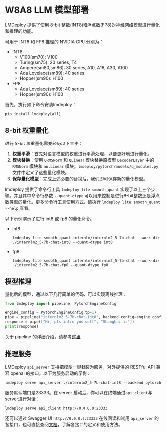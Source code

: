 # W8A8 LLM 模型部署

LMDeploy 提供了使用 8-bit 整数(INT8)和浮点数(FP8)对神经网络模型进行量化和推理的功能。

可用于 INT8 和 FP8 推理的 NVIDIA GPU 分别为：

- INT8
  - V100(sm70): V100
  - Turing(sm75): 20 series, T4
  - Ampere(sm80,sm86): 30 series, A10, A16, A30, A100
  - Ada Lovelace(sm89): 40 series
  - Hopper(sm90): H100
- FP8
  - Ada Lovelace(sm89): 40 series
  - Hopper(sm90): H100

首先，执行如下命令安装lmdeploy：

```shell
pip install lmdeploy[all]
```

## 8-bit 权重量化

进行 8-bit 权重量化需要经历以下三步：

1. **权重平滑**：首先对语言模型的权重进行平滑处理，以便更好地进行量化。
2. **模块替换**：使用 `QRMSNorm` 和 `QLinear` 模块替换原模型 `DecoderLayer` 中的 `RMSNorm` 模块和 `nn.Linear` 模块。`lmdeploy/pytorch/models/q_modules.py` 文件中定义了这些量化模块。
3. **保存量化模型**：完成上述必要的替换后，我们即可保存新的量化模型。

lmdeploy 提供了命令行工具 `lmdeploy lite smooth_quant` 实现了以上三个步骤。并且其中命令行参数 `--quant-dtype` 可以用来控制是进行8-bit整数还是浮点数类型的量化。更多命令行工具使用方式，请执行 `lmdeploy lite smooth_quant --help` 查看。

以下示例演示了进行 int8 或 fp8 的量化命令。

- int8

  ```shell
  lmdeploy lite smooth_quant internlm/internlm2_5-7b-chat --work-dir ./internlm2_5-7b-chat-int8 --quant-dtype int8
  ```

- fp8

  ```shell
  lmdeploy lite smooth_quant internlm/internlm2_5-7b-chat --work-dir ./internlm2_5-7b-chat-fp8 --quant-dtype fp8
  ```

## 模型推理

量化后的模型，通过以下几行简单的代码，可以实现离线推理：

```python
from lmdeploy import pipeline, PytorchEngineConfig

engine_config = PytorchEngineConfig(tp=1)
pipe = pipeline("internlm2_5-7b-chat-int8", backend_config=engine_config)
response = pipe(["Hi, pls intro yourself", "Shanghai is"])
print(response)
```

关于 pipeline 的详细介绍，请参考[这里](../llm/pipeline.md)

## 推理服务

LMDeploy `api_server` 支持把模型一键封装为服务，对外提供的 RESTful API 兼容 openai 的接口。以下为服务启动的示例：

```shell
lmdeploy serve api_server ./internlm2_5-7b-chat-int8 --backend pytorch
```

服务默认端口是23333。在 server 启动后，你可以在终端通过`api_client`与server进行对话：

```shell
lmdeploy serve api_client http://0.0.0.0:23333
```

还可以通过 Swagger UI `http://0.0.0.0:23333` 在线阅读和试用 `api_server` 的各接口，也可直接查阅[文档](../llm/api_server.md)，了解各接口的定义和使用方法。

